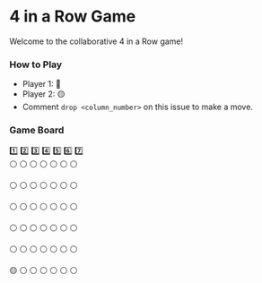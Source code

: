 # 4 in a Row Game

Welcome to the collaborative 4 in a Row game! 

### How to Play
- Player 1: 🔴
- Player 2: 🟡
- Comment `drop <column_number>` on this issue to make a move.

### Game Board
1️⃣ 2️⃣ 3️⃣ 4️⃣ 5️⃣ 6️⃣ 7️⃣  
⚪ ⚪ ⚪ ⚪ ⚪ ⚪ ⚪

⚪ ⚪ ⚪ ⚪ ⚪ ⚪ ⚪

⚪ ⚪ ⚪ ⚪ ⚪ ⚪ ⚪

⚪ ⚪ ⚪ ⚪ ⚪ ⚪ ⚪

⚪ ⚪ ⚪ ⚪ ⚪ ⚪ ⚪

🟡 ⚪ ⚪ ⚪ ⚪ ⚪ ⚪

